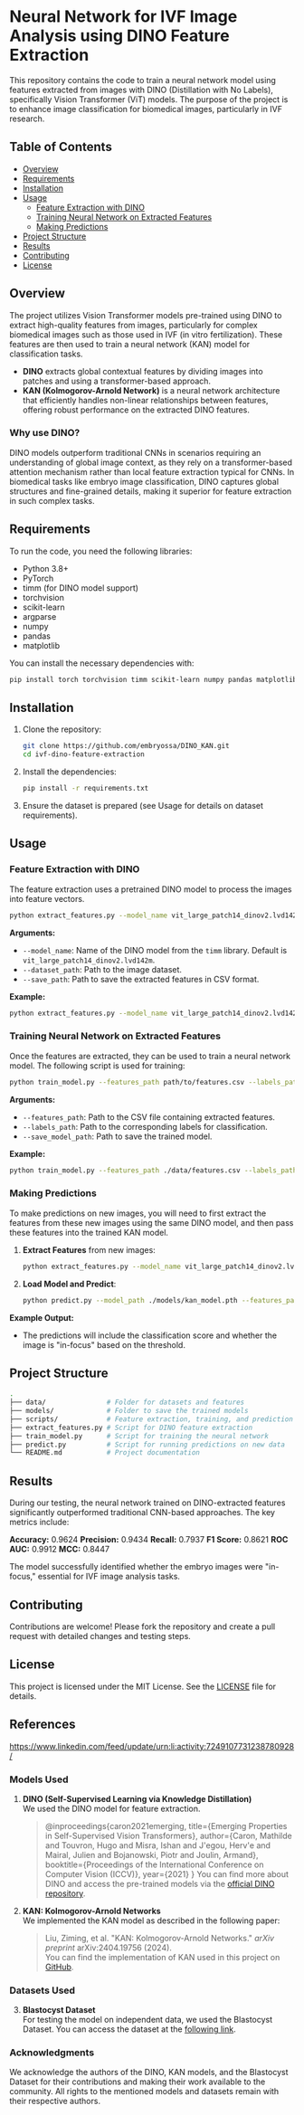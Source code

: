 # Neural Network for IVF Image Analysis using DINO Feature Extraction

This repository contains the code to train a neural network model using features extracted from images with DINO (Distillation with No Labels), specifically Vision Transformer (ViT) models. The purpose of the project is to enhance image classification for biomedical images, particularly in IVF research.

## Table of Contents
- [Overview](#overview)
- [Requirements](#requirements)
- [Installation](#installation)
- [Usage](#usage)
  - [Feature Extraction with DINO](#feature-extraction-with-dino)
  - [Training Neural Network on Extracted Features](#training-neural-network-on-extracted-features)
  - [Making Predictions](#making-predictions)
- [Project Structure](#project-structure)
- [Results](#results)
- [Contributing](#contributing)
- [License](#license)

## Overview

The project utilizes Vision Transformer models pre-trained using DINO to extract high-quality features from images, particularly for complex biomedical images such as those used in IVF (in vitro fertilization). These features are then used to train a neural network (KAN) model for classification tasks.

- **DINO** extracts global contextual features by dividing images into patches and using a transformer-based approach.
- **KAN (Kolmogorov-Arnold Network)** is a neural network architecture that efficiently handles non-linear relationships between features, offering robust performance on the extracted DINO features.

### Why use DINO?
DINO models outperform traditional CNNs in scenarios requiring an understanding of global image context, as they rely on a transformer-based attention mechanism rather than local feature extraction typical for CNNs. In biomedical tasks like embryo image classification, DINO captures global structures and fine-grained details, making it superior for feature extraction in such complex tasks.

## Requirements

To run the code, you need the following libraries:

- Python 3.8+
- PyTorch
- timm (for DINO model support)
- torchvision
- scikit-learn
- argparse
- numpy
- pandas
- matplotlib

You can install the necessary dependencies with:

```bash
pip install torch torchvision timm scikit-learn numpy pandas matplotlib
```

## Installation

1. Clone the repository:
   ```bash
   git clone https://github.com/embryossa/DINO_KAN.git
   cd ivf-dino-feature-extraction
   ```

2. Install the dependencies:
   ```bash
   pip install -r requirements.txt
   ```

3. Ensure the dataset is prepared (see Usage for details on dataset requirements).

## Usage

### Feature Extraction with DINO

The feature extraction uses a pretrained DINO model to process the images into feature vectors.

```bash
python extract_features.py --model_name vit_large_patch14_dinov2.lvd142m --dataset_path path/to/images --save_path path/to/save/features.csv
```

**Arguments:**
- `--model_name`: Name of the DINO model from the `timm` library. Default is `vit_large_patch14_dinov2.lvd142m`.
- `--dataset_path`: Path to the image dataset.
- `--save_path`: Path to save the extracted features in CSV format.

**Example:**
```bash
python extract_features.py --model_name vit_large_patch14_dinov2.lvd142m --dataset_path ./data/images --save_path ./data/features.csv
```

### Training Neural Network on Extracted Features

Once the features are extracted, they can be used to train a neural network model. The following script is used for training:

```bash
python train_model.py --features_path path/to/features.csv --labels_path path/to/labels.csv --save_model_path path/to/save/model.pth
```

**Arguments:**
- `--features_path`: Path to the CSV file containing extracted features.
- `--labels_path`: Path to the corresponding labels for classification.
- `--save_model_path`: Path to save the trained model.

**Example:**
```bash
python train_model.py --features_path ./data/features.csv --labels_path ./data/labels.csv --save_model_path ./models/kan_model.pth
```

### Making Predictions

To make predictions on new images, you will need to first extract the features from these new images using the same DINO model, and then pass these features into the trained KAN model.

1. **Extract Features** from new images:
   ```bash
   python extract_features.py --model_name vit_large_patch14_dinov2.lvd142m --dataset_path ./new_images --save_path ./new_features.csv
   ```

2. **Load Model and Predict**:
   ```bash
   python predict.py --model_path ./models/kan_model.pth --features_path ./new_features.csv --threshold 0.5
   ```

**Example Output:**
- The predictions will include the classification score and whether the image is "in-focus" based on the threshold.

## Project Structure

```bash
.
├── data/               # Folder for datasets and features
├── models/             # Folder to save the trained models
├── scripts/            # Feature extraction, training, and prediction scripts
├── extract_features.py # Script for DINO feature extraction
├── train_model.py      # Script for training the neural network
├── predict.py          # Script for running predictions on new data
└── README.md           # Project documentation
```

## Results

During our testing, the neural network trained on DINO-extracted features significantly outperformed traditional CNN-based approaches. The key metrics include:

**Accuracy:** 0.9624
**Precision:** 0.9434
**Recall:** 0.7937
**F1 Score:** 0.8621
**ROC AUC:** 0.9912
**MCC:** 0.8447


The model successfully identified whether the embryo images were "in-focus," essential for IVF image analysis tasks.

## Contributing

Contributions are welcome! Please fork the repository and create a pull request with detailed changes and testing steps.

## License

This project is licensed under the MIT License. See the [LICENSE](LICENSE) file for details.

## References

https://www.linkedin.com/feed/update/urn:li:activity:7249107731238780928/

### Models Used
1. **DINO (Self-Supervised Learning via Knowledge Distillation)**  
   We used the DINO model for feature extraction.
   > @inproceedings{caron2021emerging,
  title={Emerging Properties in Self-Supervised Vision Transformers},
  author={Caron, Mathilde and Touvron, Hugo and Misra, Ishan and J\'egou, Herv\'e  and Mairal, Julien and Bojanowski, Piotr and Joulin, Armand},
  booktitle={Proceedings of the International Conference on Computer Vision (ICCV)},
  year={2021}
}
You can find more about DINO and access the pre-trained models via the [official DINO repository](https://github.com/facebookresearch/dino).

3. **KAN: Kolmogorov-Arnold Networks**  
   We implemented the KAN model as described in the following paper:  
   > Liu, Ziming, et al. "KAN: Kolmogorov-Arnold Networks." *arXiv preprint* arXiv:2404.19756 (2024).  
   You can find the implementation of KAN used in this project on [GitHub](https://github.com/rotem154154/kan_classification).

### Datasets Used
3. **Blastocyst Dataset**  
   For testing the model on independent data, we used the Blastocyst Dataset. You can access the dataset at the [following link](https://github.com/software-competence-center-hagenberg/Blastocyst-Dataset).

### Acknowledgments
We acknowledge the authors of the DINO, KAN models, and the Blastocyst Dataset for their contributions and making their work available to the community. All rights to the mentioned models and datasets remain with their respective authors.


